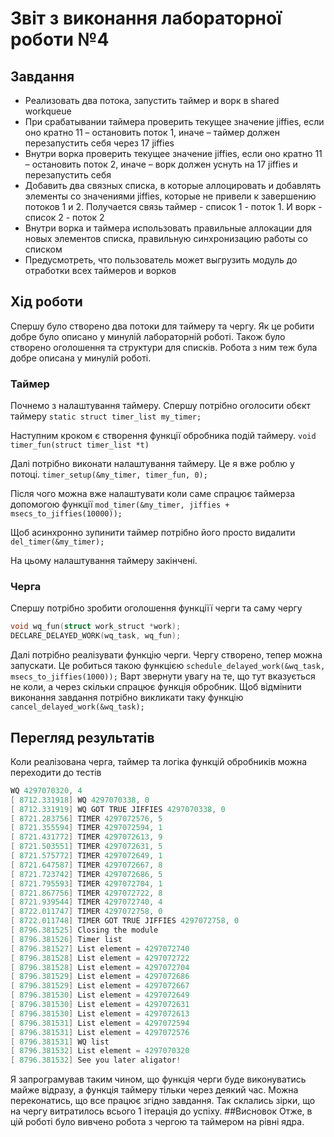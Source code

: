 # Звіт з виконання лабораторної роботи №4
## Завдання
- Реализовать два потока, запустить таймер и ворк в shared workqueue
- При срабатывании таймера проверить текущее значение jiffies, если оно кратно 11 – остановить поток 1, иначе – таймер должен перезапустить себя через 17 jiffies
- Внутри ворка проверить текущее значение jiffies, если оно кратно 11 – остановить поток 2, иначе – ворк должен уснуть на 17 jiffies и перезапустить себя
-  Добавить два связных списка, в которые аллоцировать и добавлять элементы со значениями jiffies, которые не привели к завершению потоков 1 и 2. Получается связь таймер - список 1 - поток 1. И ворк - список 2 - поток 2
- Внутри ворка и таймера использовать правильные аллокации для новых элементов списка, правильную синхронизацию работы со списком
- Предусмотреть, что пользователь может выгрузить модуль до отработки всех таймеров и ворков

## Хід роботи
Спершу було створено два потоки для таймеру та чергу. Як це робити добре було описано у минулій лабораторній роботі. Також було створено оголошення та структури для списків. Робота з ним теж була добре описана у минулій роботі.
### Таймер
Почнемо з налаштування таймеру.
Спершу потрібно оголосити обєкт таймеру
`static struct timer_list my_timer;`

Наступним кроком є створення функції обробника подій таймеру.
`void timer_fun(struct timer_list *t)`

Далі потрібно виконати налаштування таймеру. Це я вже роблю у потоці.
`timer_setup(&my_timer, timer_fun, 0);`

Після чого можна вже налаштувати коли саме спрацює таймерза допомогою функції
`mod_timer(&my_timer, jiffies + msecs_to_jiffies(10000));`

Щоб асинхронно зупинити таймер потрібно його просто видалити
`del_timer(&my_timer);`

На цьому налаштування таймеру закінчені.

### Черга
Спершу потрібно зробити оголошення функціїї черги та саму чергу
```c
void wq_fun(struct work_struct *work);
DECLARE_DELAYED_WORK(wq_task, wq_fun);
```
Далі потрібно реалізувати функцію черги.
Чергу створено, тепер можна запускати. Це робиться такою функцією
`schedule_delayed_work(&wq_task, msecs_to_jiffies(1000));`
Варт звернути увагу на те, що тут вказується не коли, а через скільки спрацює функція обробник.
Щоб відмінити виконання завдання потрібно викликати таку функцію 
`cancel_delayed_work(&wq_task);`
## Перегляд результатів
Коли реалізована черга, таймер та логіка функцій обробників можна переходити до тестів
```c
WQ 4297070320, 4
[ 8712.331918] WQ 4297070338, 0
[ 8712.331919] WQ GOT TRUE JIFFIES 4297070338, 0
[ 8721.283756] TIMER 4297072576, 5
[ 8721.355594] TIMER 4297072594, 1
[ 8721.431772] TIMER 4297072613, 9
[ 8721.503551] TIMER 4297072631, 5
[ 8721.575772] TIMER 4297072649, 1
[ 8721.647587] TIMER 4297072667, 8
[ 8721.723742] TIMER 4297072686, 5
[ 8721.795593] TIMER 4297072704, 1
[ 8721.867756] TIMER 4297072722, 8
[ 8721.939544] TIMER 4297072740, 4
[ 8722.011747] TIMER 4297072758, 0
[ 8722.011748] TIMER GOT TRUE JIFFIES 4297072758, 0
[ 8796.381525] Closing the module
[ 8796.381526] Timer list
[ 8796.381527] List element = 4297072740
[ 8796.381528] List element = 4297072722
[ 8796.381528] List element = 4297072704
[ 8796.381529] List element = 4297072686
[ 8796.381529] List element = 4297072667
[ 8796.381530] List element = 4297072649
[ 8796.381530] List element = 4297072631
[ 8796.381530] List element = 4297072613
[ 8796.381531] List element = 4297072594
[ 8796.381531] List element = 4297072576
[ 8796.381531] WQ list
[ 8796.381532] List element = 4297070320
[ 8796.381532] See you later aligator!

```
Я запрограмував таким чином, що функція черги буде виконуватись майже відразу, а функція таймеру тільки через деякий час. Можна переконатись, що все працює згідно завдання. Так склались зірки, що на чергу витратилось всього 1 ітерація до успіху.
##Висновок
Отже, в цій роботі було вивчено робота з чергою та таймером на рівні ядра.
